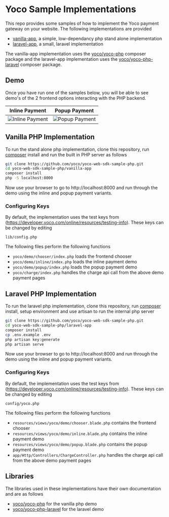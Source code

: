# Yoco Sample Implementations

This repo provides some samples of how to implement the Yoco payment gateway on your website.  The following implementations are provided

  * [vanilla-app](#vanilla-app "vanilla-app"), a simple, low-dependancy php stand alone implementation
  * [laravel-app](#laravel-app "laravel-app"), a small, laravel implementation

The vanilla-app implementation uses the [yoco/yoco-php](https://github.com/yoco/yoco-php) 
composer package and the laravel-app implementation uses the [yoco/yoco-php-laravel](https://github.com/yoco/yoco-php-laravel) composer package.


## Demo

Once you have run one of the samples below, you will be able to see demo's of the 2 frontend options interacting with the PHP backend.

| Inline Payment | Popup Payment |
| ------ | ------ |
| ![Inline Payment](https://gitlab.com/yoco/online-payments/yoco-web-sdk-sample-php/-/raw/develop/docs/inline.gif) | ![Popup Payment](https://gitlab.com/yoco/online-payments/yoco-web-sdk-sample-php/-/raw/develop/docs/popup.gif) |

<a name="vanilla-app"></a>
## Vanilla PHP Implementation

To run the stand alone php implementation, clone this repository, run [composer](https://getcomposer.org/) install and run the built in PHP server as follows

```bash
git clone https://github.com/yoco/yoco-web-sdk-sample-php.git
cd yoco-web-sdk-sample-php/vanilla-app
composer install
php -S localhost:8000
````
Now use your browser to go to http://localhost:8000 and run through the demo using the inline and popup payment variants.

### Configuring Keys

By default, the implementation uses the test keys from (https://developer.yoco.com/online/resources/testing-info).  These keys can be changed by editing

`lib/config.php`

The following files perform the following functions

  * `yoco/demo/chooser/index.php` loads the frontend chooser
  * `yoco/demo/inline/index.php` loads the inline payment demo
  * `yoco/demo/popup/index.php` loads the popup payment demo
  * `yoco/charge/index.php` handles the charge api call from the above demo payment pages

<a name="laravel-app"></a>
## Laravel PHP Implementation

To run the laravel php implementation, clone this repository, run [composer](https://getcomposer.org/) install, setup environment and use artisan to run the internal php server

```bash
git clone https://github.com/yoco/yoco-web-sdk-sample-php.git
cd yoco-web-sdk-sample-php/laravel-app
composer install
cp .env.example .env
php artisan key:generate
php artisan serve
````

Now use your browser to go to http://localhost:8000 and run through the demo using the inline and popup payment variants.

### Configuring Keys

By default, the implementation uses the test keys from (https://developer.yoco.com/online/resources/testing-info).  These keys can be changed by editing

`config/yoco.php`

The following files perform the following functions

  * `resources/views/yoco/demo/chooser.blade.php` contains the frontend chooser
  * `resources/views/yoco/demo/inline.blade.php` contains the inline payment demo
  * `resources/views/yoco/demo/popup.blade.php` contains the popup payment demo
  * `app/Http/Controllers/ChargeController.php` handles the charge api call from the above demo payment pages

## Libraries

The libraries used in these implementations have their own documentation and are as follows

  * [yoco/yoco-php](https://github.com/yoco/yoco-php) for the vanilla php demo
  * [yoco/yoco-php-laravel](https://github.com/yoco/yoco-php-laravel) for the laravel demo
  
